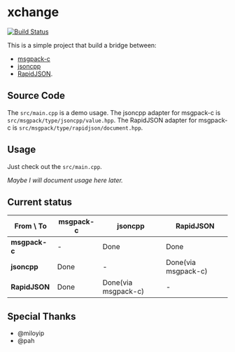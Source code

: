 xchange
=======

[![Build Status](https://travis-ci.org/xpol/xchange.png)](https://travis-ci.org/xpol/xchange)

This is a simple project that build a bridge between:

* [msgpack-c](https://github.com/msgpack/msgpack-c)
* [jsoncpp](https://github.com/open-source-parsers/jsoncpp)
* [RapidJSON](https://github.com/miloyip/rapidjson).

Source Code
-----------

The `src/main.cpp` is a demo usage.
The jsoncpp adapter for msgpack-c is `src/msgpack/type/jsoncpp/value.hpp`.
The RapidJSON adapter for msgpack-c is `src/msgpack/type/rapidjson/document.hpp`.

Usage
-----

Just check out the `src/main.cpp`.

*Maybe I will document usage here later.*

Current status
--------------

From \ To      | msgpack-c   | jsoncpp             | RapidJSON
---------------|-------------|---------------------|------------
**msgpack-c**  | \-          | Done                | Done
**jsoncpp**    | Done        | \-                  | Done(via msgpack-c)
**RapidJSON**  | Done        | Done(via msgpack-c) | \-

Special Thanks
--------------

* @miloyip
* @pah

